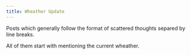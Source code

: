 ```yaml
---
title: Wheather Update
---
```


Posts which generally follow the format of scattered thoughts separed by line breaks.

All of them start with mentioning the current wheather.
